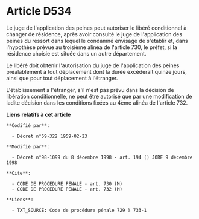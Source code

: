 # Article D534

Le juge de l'application des peines peut autoriser le libéré conditionnel à changer de résidence, après avoir consulté le
juge de l'application des peines du ressort dans lequel le condamné envisage de s'établir et, dans l'hypothèse prévue au
troisième alinéa de l'article 730, le préfet, si la résidence choisie est située dans un autre département.

Le libéré doit obtenir l'autorisation du juge de l'application des peines préalablement à tout déplacement dont la durée
excéderait quinze jours, ainsi que pour tout déplacement à l'étranger.

L'établissement à l'étranger, s'il n'est pas prévu dans la décision de libération conditionnelle, ne peut être autorisé que
par une modification de ladite décision dans les conditions fixées au 4ème alinéa de l'article 732.

**Liens relatifs à cet article**

	**Codifié par**:

	  - Décret n°59-322 1959-02-23

	**Modifié par**:

	  - Décret n°98-1099 du 8 décembre 1998 - art. 194 () JORF 9 décembre 1998

	**Cite**:

	  - CODE DE PROCEDURE PENALE - art. 730 (M)
	  - CODE DE PROCEDURE PENALE - art. 732 (M)

	**Liens**:

	  - TXT_SOURCE: Code de procédure pénale 729 à 733-1
